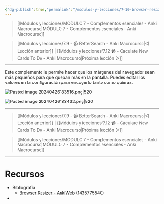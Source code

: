 ```yaml
---
{"dg-publish":true,"permalink":"/modulos-y-lecciones/7-10-browser-resizer-anki-macrocurso/","noteIcon":"","updated":"2024-05-15T22:20:32.749+02:00"}
---
```



> [[Módulos y lecciones/MÓDULO 7 - Complementos esenciales - Anki Macrocurso\|MÓDULO 7 - Complementos esenciales - Anki Macrocurso]]

> [[Módulos y lecciones/7.9 - 📹 BetterSearch - Anki Macrocurso\|◁ Lección anterior]] | [[Módulos y lecciones/7.12 📹 -   Caculate New Cards To Do - Anki Macrocurso\|Próxima lección ▷]]

---

Este complemento le permite hacer que los márgenes del navegador sean más pequeños para que quepan más en la pantalla. Puedes editar los valores en la configuración para encogerlo tanto como quieras.

![Pasted image 20240426183516.png|520](/img/user/ANEXOS/Pasted%20image%2020240426183516.png)

![Pasted image 20240426183432.png|520](/img/user/ANEXOS/Pasted%20image%2020240426183432.png)


---

> [[Módulos y lecciones/7.9 - 📹 BetterSearch - Anki Macrocurso\|◁ Lección anterior]] | [[Módulos y lecciones/7.12 📹 -   Caculate New Cards To Do - Anki Macrocurso\|Próxima lección ▷]]

> [[Módulos y lecciones/MÓDULO 7 - Complementos esenciales - Anki Macrocurso\|MÓDULO 7 - Complementos esenciales - Anki Macrocurso]]

---

# Recursos
- Bibliografía
	- [Browser Resizer - AnkiWeb](https://ankiweb.net/shared/info/1435775540) (1435775540)
- 